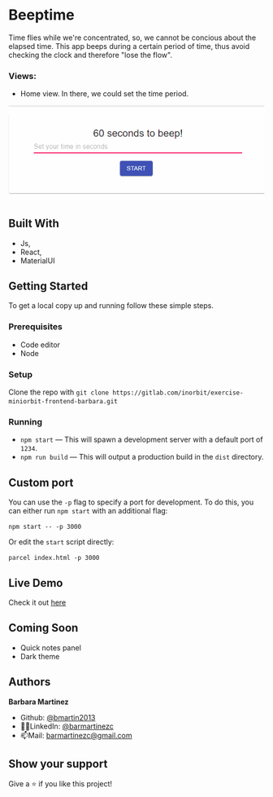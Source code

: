 # Beeptime 
Time flies while we're concentrated, so, we cannot be concious about the elapsed time. This app beeps during a certain period of time, thus avoid checking the clock and therefore "lose the flow".  
### Views: 
- Home view. In there, we could set the time period.

![Beeptime home](beeptime.gif)
## Built With

- Js,
- React,
- MaterialUI

## Getting Started

To get a local copy up and running follow these simple steps.

### Prerequisites
- Code editor
- Node

### Setup
Clone the repo with `git clone https://gitlab.com/inorbit/exercise-miniorbit-frontend-barbara.git`

### Running

- `npm start` — This will spawn a development server with a default port of `1234`.
- `npm run build` — This will output a production build in the `dist` directory.

## Custom port

You can use the `-p` flag to specify a port for development. To do this, you can either run `npm start` with an additional flag:

```
npm start -- -p 3000
```

Or edit the `start` script directly:

```
parcel index.html -p 3000
```

## Live Demo

Check it out [here](https://beeptime.netlify.app/)

## Coming Soon
- Quick notes panel
- Dark theme
## Authors

**Barbara Martinez**

- Github: [@bmartin2013](https://github.com/bmartin2013)
- 🤝🏻LinkedIn: [@barmartinezc](https://www.linkedin.com/in/barmartinezc/)
- 📫Mail: barmartinezc@gmail.com

## Show your support

Give a ⭐️ if you like this project!